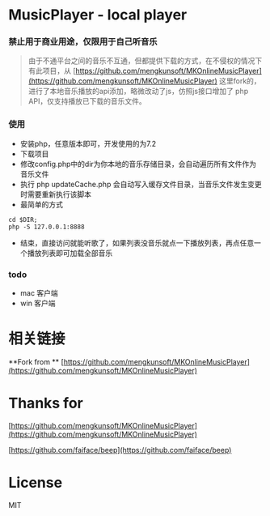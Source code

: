 MusicPlayer - local player
========
### 禁止用于商业用途，仅限用于自己听音乐

> 由于不通平台之间的音乐不互通，但都提供下载的方式，在不侵权的情况下有此项目，从 [https://github.com/mengkunsoft/MKOnlineMusicPlayer](https://github.com/mengkunsoft/MKOnlineMusicPlayer) 这里fork的，进行了本地音乐播放的api添加，略微改动了js，仿照js接口增加了 php API，仅支持播放已下载的音乐文件。

### 使用
- 安装php，任意版本即可，开发使用的为7.2
- 下载项目
- 修改config.php中的dir为你本地的音乐存储目录，会自动遍历所有文件作为音乐文件
- 执行 php updateCache.php 会自动写入缓存文件目录，当音乐文件发生变更时需要重新执行该脚本
- 最简单的方式
```
cd $DIR;
php -S 127.0.0.1:8888
```
- 结束，直接访问就能听歌了，如果列表没音乐就点一下播放列表，再点任意一个播放列表即可加载全部音乐

### todo
- mac 客户端
- win 客户端

# 相关链接
**Fork from ** [https://github.com/mengkunsoft/MKOnlineMusicPlayer](https://github.com/mengkunsoft/MKOnlineMusicPlayer)

# Thanks for 
[https://github.com/mengkunsoft/MKOnlineMusicPlayer](https://github.com/mengkunsoft/MKOnlineMusicPlayer)

[https://github.com/faiface/beep](https://github.com/faiface/beep)
# License
MIT